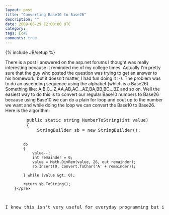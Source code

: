```yaml
---
layout: post
title: "Converting Base10 to Base26"
description: ""
date: 2009-06-29 12:00:00 UTC
category: 
tags: [c#]
comments: true
---
```

{% include JB/setup %}

<div id="post">
<p>There is a post I answered on the asp.net forums I thought was really interesting because it reminded me of my college times. Actually I'm pretty sure that the guy who posted the question was trying to get an answer to his homework, but it doesn't matter, I had fun doing it :-).  The problem was to do an ascending sequence using the alphabet (which is a Base26). Something like: A,B,C...Z,AA,AB,AC...AZ,BA,BB,BC...BZ and so on. Well the easiest way to do this is to convert our regular Base10 numbers to Base26 because using Base10 we can do a plain for loop and cout up to the number we want and while doing the loop we can convert the Base10 to Base26. Here is the algorithm:&nbsp;</p>
<pre title="code" class="brush: csharp">
        public static string NumberToString(int value)
        {
            StringBuilder sb = new StringBuilder();
            
            do
            {
                value--;
                int remainder = 0;
                value = Math.DivRem(value, 26, out remainder);
                sb.Insert(0, Convert.ToChar('A' + remainder));
                
            } while (value &gt; 0);

            return sb.ToString();
        }</pre>
<p>I know this isn't very useful for everyday programming but it was fun to remember the time I was still in college solving this kind of problem. It was a really fun exercise.</p>
</div>